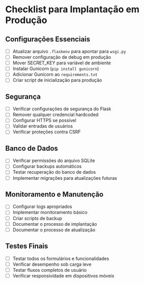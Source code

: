 # Checklist para Implantação em Produção

## Configurações Essenciais

- [ ] Atualizar arquivo `.flaskenv` para apontar para `wsgi.py`
- [ ] Remover configuração de debug em produção
- [ ] Mover SECRET_KEY para variável de ambiente
- [ ] Instalar Gunicorn (`pip install gunicorn`)
- [ ] Adicionar Gunicorn ao `requirements.txt`
- [ ] Criar script de inicialização para produção

## Segurança

- [ ] Verificar configurações de segurança do Flask
- [ ] Remover qualquer credencial hardcoded
- [ ] Configurar HTTPS se possível
- [ ] Validar entradas de usuários
- [ ] Verificar proteções contra CSRF

## Banco de Dados

- [ ] Verificar permissões do arquivo SQLite
- [ ] Configurar backups automáticos
- [ ] Testar recuperação do banco de dados
- [ ] Implementar migrações para atualizações futuras

## Monitoramento e Manutenção

- [ ] Configurar logs apropriados
- [ ] Implementar monitoramento básico
- [ ] Criar scripts de backup
- [ ] Documentar o processo de implantação
- [ ] Documentar o processo de atualização

## Testes Finais

- [ ] Testar todos os formulários e funcionalidades
- [ ] Verificar desempenho sob carga leve
- [ ] Testar fluxos completos de usuário
- [ ] Verificar responsividade em dispositivos móveis 